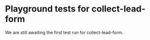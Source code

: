 # Playground tests for collect-lead-form
We are still awaiting the first test run for collect-lead-form.
